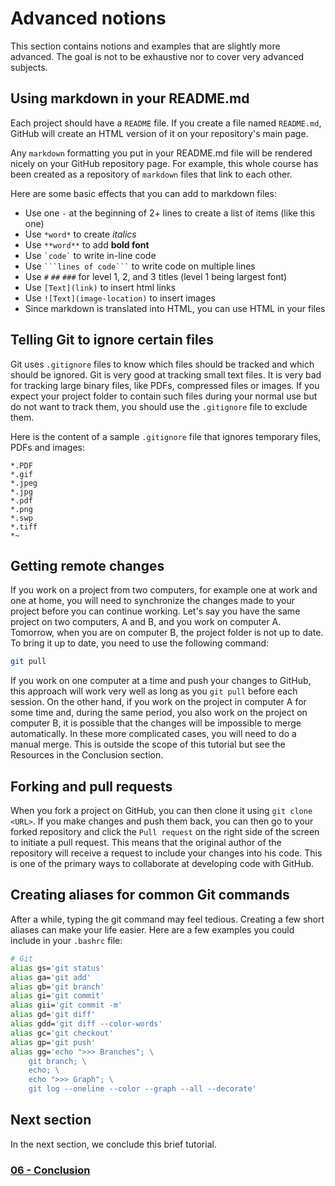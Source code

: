 # Advanced notions

This section contains notions and examples that are slightly more advanced. The
goal is not to be exhaustive nor to cover very advanced subjects.

## Using markdown in your README.md

Each project should have a `README` file. If you create a file named
`README.md`, GitHub will create an HTML version of it on your repository's main
page.

Any `markdown` formatting you put in your README.md file will be rendered
nicely on your GitHub repository page. For example, this whole course has been
created as a repository of `markdown` files that link to each other.

Here are some basic effects that you can add to markdown files:

- Use one `-` at the beginning of 2+ lines to create a list of items (like this
  one)
- Use `*word*` to create *italics*
- Use `**word**` to add **bold font**
- Use <code>\`code\`</code> to write in-line code
- Use <code>\`\`\`lines of code\`\`\`</code> to write code on multiple lines
- Use `#` `##` `###` for level 1, 2, and 3 titles (level 1 being largest font)
- Use `[Text](link)` to insert html links
- Use `![Text](image-location)` to insert images
- Since markdown is translated into HTML, you can use HTML in your files

## Telling Git to ignore certain files

Git uses `.gitignore` files to know which files should be tracked and which
should be ignored. Git is very good at tracking small text files. It is very
bad for tracking large binary files, like PDFs, compressed files or images. If
you expect your project folder to contain such files during your normal use but
do not want to track them, you should use the `.gitignore` file to exclude
them.

Here is the content of a sample `.gitignore` file that ignores temporary
files, PDFs and images:

```
*.PDF
*.gif
*.jpeg
*.jpg
*.pdf
*.png
*.swp
*.tiff
*~
```

## Getting remote changes

If you work on a project from two computers, for example one at work and one at
home, you will need to synchronize the changes made to your project before you
can continue working. Let's say you have the same project on two computers, A
and B, and you work on computer A. Tomorrow, when you are on computer B, the
project folder is not up to date. To bring it up to date, you need to use the
following command:

```bash
git pull
```

If you work on one computer at a time and push your changes to GitHub, this
approach will work very well as long as you `git pull` before each session. On
the other hand, if you work on the project in computer A for some time and,
during the same period, you also work on the project on computer B, it is
possible that the changes will be impossible to merge automatically. In these
more complicated cases, you will need to do a manual merge. This is outside the
scope of this tutorial but see the Resources in the Conclusion section.

## Forking and pull requests

When you fork a project on GitHub, you can then clone it using `git clone
<URL>`. If you make changes and push them back, you can then go to your forked
repository and click the `Pull request` on the right side of the screen to
initiate a pull request. This means that the original author of the repository
will receive a request to include your changes into his code. This is one of
the primary ways to collaborate at developing code with GitHub.

## Creating aliases for common Git commands

After a while, typing the git command may feel tedious. Creating a few short
aliases can make your life easier. Here are a few examples you could include in
your `.bashrc` file:

```bash
# Git
alias gs='git status'
alias ga='git add'
alias gb='git branch'
alias gi='git commit'
alias gii='git commit -m'
alias gd='git diff'
alias gdd='git diff --color-words'
alias gc='git checkout'
alias gp='git push'
alias gg='echo ">>> Branches"; \
    git branch; \
    echo; \
    echo ">>> Graph"; \
    git log --oneline --color --graph --all --decorate'
```

## Next section

In the next section, we conclude this brief tutorial.

### [06 - Conclusion](06_conclusion.md)


